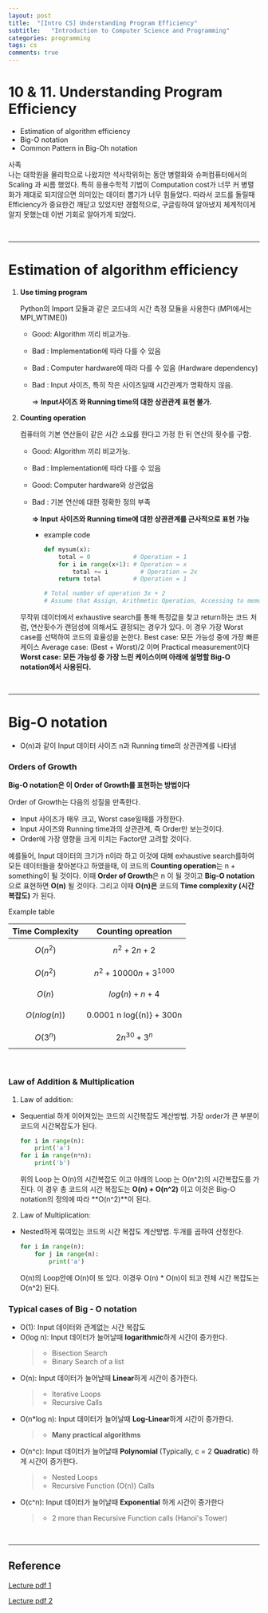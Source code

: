 ```yaml
---
layout: post
title:  "[Intro CS] Understanding Program Efficiency"
subtitle:   "Introduction to Computer Science and Programming"
categories: programming
tags: cs
comments: true
---
```


<script type="text/javascript" id="MathJax-script" async
  src="https://cdn.jsdelivr.net/npm/mathjax@3/es5/tex-mml-chtml.js">
</script>

# 10 & 11. Understanding Program Efficiency
- Estimation of algorithm efficiency
- Big-O notation
- Common Pattern in Big-Oh notation

사족  
나는 대학원을 물리학으로 나왔지만 석사학위하는 동안 병렬화와 슈퍼컴퓨터에서의 Scaling 과 씨름 했었다. 특히 응용수학적 기법이 Computation cost가 너무 커 병렬화가 제대로 되지않으면 의미있는 데이터 뽑기가 너무 힘들었다. 따라서 코드를 돌릴때 Efficiency가 중요한건 깨닫고 있었지만 경험적으로, 구글링하여 알아냈지 체계적이게 알지 못했는데 이번 기회로 알아가게 되었다.

<br/>

***

# Estimation of algorithm efficiency

1. **Use timing program**

    Python의 Import 모듈과 같은 코드내의 시간 측정 모듈을 사용한다 
    (MPI에서는 MPI_WTIME())

    - Good: Algorithm 끼리 비교가능.
    - Bad  : Implementation에 따라 다를 수 있음
    - Bad  : Computer hardware에 따라 다를 수 있음 (Hardware dependency)
    - Bad  : Input 사이즈, 특히 작은 사이즈일때 시간관계가 명확하지 않음.

        ⇒ **Input사이즈 와 Running time의 대한 상관관계 표현 불가.**

2. **Counting operation**

    컴퓨터의 기본 연산들이 같은 시간 소요를 한다고 가정 한 뒤 연산의 횟수를 구함.

    - Good: Algorithm 끼리 비교가능.
    - Bad  : Implementation에 따라 다를 수 있음
    - Good: Computer hardware와 상관없음
    - Bad  : 기본 연산에 대한 정확한 정의 부족

        **⇒ Input 사이즈와 Running time에 대한 상관관계를 근사적으로 표현 가능**

        - example code

            ```python
            def mysum(x):
            	total = 0            # Operation = 1
            	for i in range(x+1): # Operation = x 
            		total += i         # Operation = 2x     
            	return total         # Operation = 1

            # Total number of operation 3x + 2  
            # Assume that Assign, Arithmetic Operation, Accessing to memory are having same time
            ```

    무작위 데이터에서 exhaustive search를 통해 특정값을 찾고 return하는 코드 처럼, 연산횟수가 랜덤성에 의해서도 결정되는 경우가 있다. 이 경우 가장 Worst case를 선택하여 코드의 효율성을 논한다.
    Best case: 모든 가능성 중에 가장 빠른 케이스
    Average case: (Best + Worst)/2 이며 Practical measurement이다
    **Worst case: 모든 가능성 중 가장 느린 케이스이며 아래에 설명할 Big-O notation에서 사용된다.**

<br/>

***

# Big-O notation

- O(n)과 같이 Input 데이터 사이즈 n과 Running time의 상관관계를 나타냄

### Orders of Growth

**Big-O notation은 이 Order of Growth를 표현하는 방법이다** 

Order of Growth는 다음의 성질을 만족한다.

- Input 사이즈가 매우 크고, Worst case일때를 가정한다.
- Input 사이즈와 Running time과의 상관관계, 즉 Order만 보는것이다.
- Order에 가장 영향을 크게 미치는 Factor만 고려할 것이다.

예를들어, Input 데이터의 크기가 n이라 하고 이것에 대해 exhaustive search를하여 모든 데이터들을 찾아본다고 하였을때, 이 코드의 **Counting operation**는 n + something이 될 것이다. 이때 **Order of Growth**은 n 이 될 것이고 **Big-O notation**으로 표현하면 **O(n)** 될 것이다. 그리고 이때 **O(n)은** 코드의 **Time complexity (시간 복잡도)** 가 된다. 

Example table

Time Complexity           |  Counting opreation   
:-------------------------:|:-------------------------:
$$O(n^2)$$   | $$n^2 + 2n + 2$$
$$O(n^2)$$   | $$n^2 + 10000n + 3^1000$$
$$O(n)$$     | $$log{(n)} + n + 4$$
$$O(n log{(n)})$$   | 0.0001 n log{(n)} + 300n
$$O(3^n)$$   | $$ 2 n^{30} + 3^n $$

<br/>


### Law of Addition & Multiplication

1. Law of addition:
- Sequential 하게 이어져있는 코드의 시간복잡도 계산방법. 가장 order가 큰 부분이 코드의 시간복잡도가 된다.  

    ```python
    for i in range(n):
        print('a')
    for i in range(n*n):
        print('b')
    ```

    위의 Loop 는 O(n)의 시간복잡도 이고 아래의 Loop 는 O(n^2)의 시간복잡도를 가진다. 이 경우 총 코드의 시간 복잡도는 **O(n) + O(n^2)** 이고 이것은 Big-O notation의 정의에 따라 **O(n^2)**이 된다. 

2. Law of Multiplication: 
- Nested하게 묶여있는 코드의 시간 복잡도 계산방법. 두개를 곱하여 산정한다.

    ```python
    for i in range(n):
        for j in range(n):
            print('a')
    ```

    O(n)의 Loop안에 O(n)이 또 있다. 이경우 O(n) * O(n)이 되고 전체 시간 복잡도는 O(n^2) 된다.

### Typical cases of Big - O notation

- O(1): Input 데이터와 관계없는 시간 복잡도
- O(log n): Input 데이터가 늘어날때 **logarithmic**하게 시간이 증가한다.
    > - Bisection Search  
    > - Binary Search of a list
- O(n): Input 데이터가 늘어날때 **Linear**하게 시간이 증가한다.
    >- Iterative Loops
    >- Recursive Calls
- O(n*log n): Input 데이터가 늘어날때 **Log-Linear**하게 시간이 증가한다.
    > - **Many practical algorithms**
- O(n^c): Input 데이터가 늘어날때 **Polynomial** (Typically, c = 2 **Quadratic**) 하게 시간이 증가한다. 
    > - Nested Loops
    > - Recursive Function (O(n)) Calls
- O(c^n): Input 데이터가 늘어날때 **Exponential** 하게 시간이 증가한다
    > - 2 more than Recursive Function calls  (Hanoi's Tower)


<br/>

*** 

## Reference

[Lecture pdf 1](https://github.com/swha0105/swha0105.github.io/blob/gh-pages/assets/intro_cs/material/Lec10.pdf)   

[Lecture pdf 2](https://github.com/swha0105/swha0105.github.io/blob/gh-pages/assets/intro_cs/material/Lec11.pdf) 